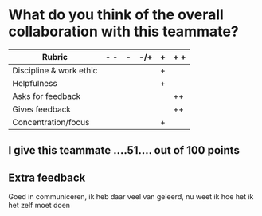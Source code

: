 # What do you think of the overall collaboration with this teammate?


| Rubric                   | -  - |   -   |  -/+  |   +   | +  + |   
| ------------------------ | ---- | ----- | ----- | ----- | ---- |
| Discipline & work ethic  |      |       |       |   +   |      |
| Helpfulness              |      |       |       |   +   |      |
| Asks for feedback        |      |       |       |       |  ++  |
| Gives feedback           |      |       |       |       |  ++  |
| Concentration/focus      |      |       |       |   +   |      |

## I give this teammate ....51.... out of 100 points

## Extra feedback
Goed in communiceren, ik heb daar veel van geleerd, nu weet ik hoe het ik het zelf moet doen